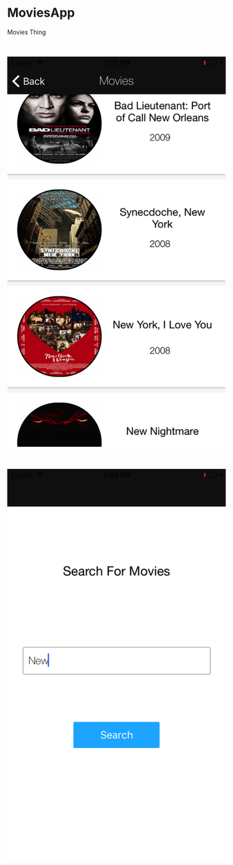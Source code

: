 # MoviesApp
Movies Thing

<p align="center">
  <br><br>
  <img src="https://raw.githubusercontent.com/chriswebb09/MoviesApp/master/MoviesApp/Simulator%20Screen%20Shot%20Jan%203%2C%202017%2C%201.01.59%20PM.png">
</p>

<p align="center">
  <br><br>
  <img src="https://raw.githubusercontent.com/chriswebb09/MoviesApp/master/MoviesApp/Simulator%20Screen%20Shot%20Jan%203%2C%202017%2C%201.02.28%20PM.png">
</p>
